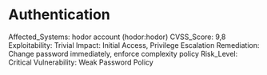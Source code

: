 # Authentication

Affected_Systems: hodor account (hodor:hodor)
CVSS_Score: 9,8
Exploitability: Trivial
Impact: Initial Access, Privilege Escalation
Remediation: Change password immediately, enforce complexity policy
Risk_Level: Critical
Vulnerability: Weak Password Policy